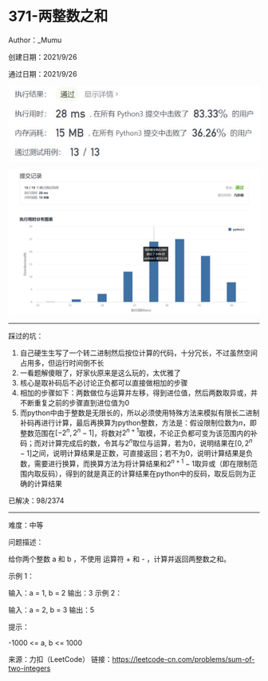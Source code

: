 # 371-两整数之和

Author：_Mumu

创建日期：2021/9/26

通过日期：2021/9/26

![](./通过截图2.jpg)

![](./通过截图1.jpg)

*****

踩过的坑：

1. 自己硬生生写了一个转二进制然后按位计算的代码，十分冗长，不过虽然空间占用多，但运行时间倒不长
2. 一看题解傻眼了，好家伙原来是这么玩的，太优雅了
3. 核心是取补码后不必讨论正负都可以直接做相加的步骤
4. 相加的步骤如下：两数做位与运算并左移，得到进位值，然后两数取异或，并不断重复之前的步骤直到进位值为0
5. 而python中由于整数是无限长的，所以必须使用特殊方法来模拟有限长二进制补码再进行计算，最后再换算为python整数，方法是：假设限制位数为$n$，即整数范围在$[-2^n, 2^n-1]$，将数对$2^{n+1}$取模，不论正负都可变为该范围内的补码；而对计算完成后的数，令其与$2^n$取位与运算，若为$0$，说明结果在$[0, 2^n-1]$之间，说明计算结果是正数，可直接返回；若不为0，说明计算结果是负数，需要进行换算，而换算方法为将计算结果和$2^{n+1}-1$取异或（即在限制范围内取反码），得到的就是真正的计算结果在python中的反码，取反后则为正确的计算结果

已解决：98/2374

*****

难度：中等

问题描述：

给你两个整数 a 和 b ，不使用 运算符 + 和 - ，计算并返回两整数之和。

 

示例 1：

输入：a = 1, b = 2
输出：3
示例 2：

输入：a = 2, b = 3
输出：5


提示：

-1000 <= a, b <= 1000

来源：力扣（LeetCode）
链接：https://leetcode-cn.com/problems/sum-of-two-integers
